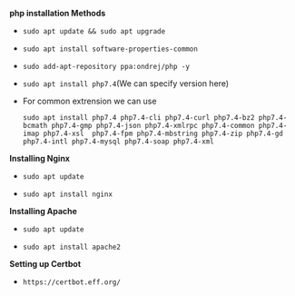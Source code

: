 **php installation Methods**

- `sudo apt update && sudo apt upgrade`

- `sudo apt install software-properties-common`

- `sudo add-apt-repository ppa:ondrej/php -y`

- `sudo apt install php7.4`(We can specify version here)

- For common extrension we can use
 	``` 
 	sudo apt install php7.4 php7.4-cli php7.4-curl php7.4-bz2 php7.4-bcmath php7.4-gmp php7.4-json php7.4-xmlrpc php7.4-common php7.4-imap php7.4-xsl  php7.4-fpm php7.4-mbstring php7.4-zip php7.4-gd php7.4-intl php7.4-mysql php7.4-soap php7.4-xml
 	```


**Installing Nginx**

- `sudo apt update`

- `sudo apt install nginx`


**Installing Apache**

- `sudo apt update`

- `sudo apt install apache2`


**Setting up Certbot**

- `https://certbot.eff.org/`